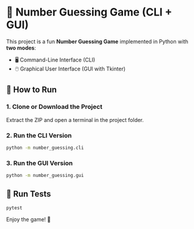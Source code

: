 # 🎯 Number Guessing Game (CLI + GUI)

This project is a fun **Number Guessing Game** implemented in Python with **two modes**:
- 🖥️ Command-Line Interface (CLI)
- 🖱️ Graphical User Interface (GUI with Tkinter)

## 🚀 How to Run

### 1. Clone or Download the Project
Extract the ZIP and open a terminal in the project folder.

### 2. Run the CLI Version
```bash
python -m number_guessing.cli
```

### 3. Run the GUI Version
```bash
python -m number_guessing.gui
```

## 🧪 Run Tests
```bash
pytest
```

Enjoy the game! 🎉
